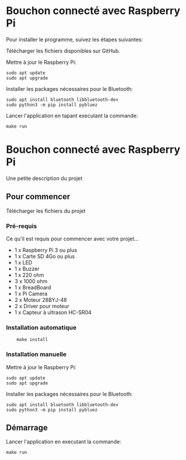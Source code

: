 # Bouchon connecté avec Raspberry Pi

Pour installer le programme, suivez les étapes suivantes:


Télécharger les fichiers disponibles sur GitHub.


Mettre à jour le Raspberry Pi:

    sudo apt update 
    sudo apt upgrade 

Installer les packages nécessaires pour le Bluetooth:

    sudo apt install bluetooth libbluetooth-dev
    sudo python3 -m pip install pybluez

Lancer l'application en tapant executant la commande:

    make run
    
    
   # Bouchon connecté avec Raspberry Pi
Une petite description du projet

## Pour commencer

Télécharger les fichiers du projet

### Pré-requis

Ce qu'il est requis pour commencer avec votre projet...

- 1 x Raspberry Pi 3 ou plus
- 1 x Carte SD 4Go ou plus
- 1 x LED
- 1 x Buzzer
- 1 x 220 ohm
- 3 x 1000 ohm 
- 1 x BreadBoard
- 1 x Pi Camera
- 2 x Moteur 28BYJ-48
- 2 x Driver pour moteur
- 1 x Capteur à ultrason HC-SR04

### Installation automatique

        make install
        
### Installation manuelle

Mettre à jour le Raspberry Pi:

    sudo apt update 
    sudo apt upgrade 

Installer les packages nécessaires pour le Bluetooth:

    sudo apt install bluetooth libbluetooth-dev
    sudo python3 -m pip install pybluez
    
## Démarrage
 Lancer l'application en executant la commande:

    make run
